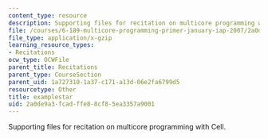 ```yaml
---
content_type: resource
description: Supporting files for recitation on multicore programming with Cell.
file: /courses/6-189-multicore-programming-primer-january-iap-2007/2a0de9a3fcadffe88cf85ea3357a9001_examplestar.gz
file_type: application/x-gzip
learning_resource_types:
- Recitations
ocw_type: OCWFile
parent_title: Recitations
parent_type: CourseSection
parent_uid: 1a727310-1a37-c171-a13d-06e2fa6799d5
resourcetype: Other
title: examplestar
uid: 2a0de9a3-fcad-ffe8-8cf8-5ea3357a9001
---
```

Supporting files for recitation on multicore programming with Cell.

